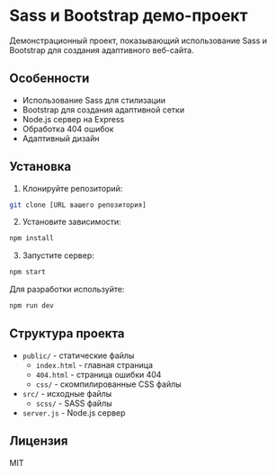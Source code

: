 # Sass и Bootstrap демо-проект

Демонстрационный проект, показывающий использование Sass и Bootstrap для создания адаптивного веб-сайта.

## Особенности

- Использование Sass для стилизации
- Bootstrap для создания адаптивной сетки
- Node.js сервер на Express
- Обработка 404 ошибок
- Адаптивный дизайн

## Установка

1. Клонируйте репозиторий:
```bash
git clone [URL вашего репозитория]
```

2. Установите зависимости:
```bash
npm install
```

3. Запустите сервер:
```bash
npm start
```

Для разработки используйте:
```bash
npm run dev
```

## Структура проекта

- `public/` - статические файлы
  - `index.html` - главная страница
  - `404.html` - страница ошибки 404
  - `css/` - скомпилированные CSS файлы
- `src/` - исходные файлы
  - `scss/` - SASS файлы
- `server.js` - Node.js сервер

## Лицензия

MIT 
